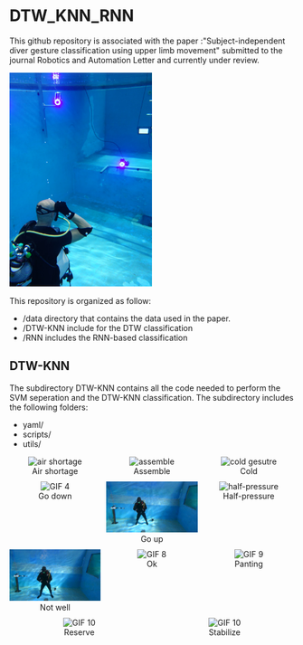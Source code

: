 # DTW_KNN_RNN

This  github repository is associated with the paper :"Subject-independent diver gesture classification using upper limb movement" submitted to the journal Robotics and Automation Letter and currently under review.

<p align="left">
  <img src="./figures/setup_mini.jpg?raw=false" alt="setup image", title="data acquisition setup", style="width:50%;"/>
</p>
This repository is organized as follow: 

+ /data directory that contains the data used in the paper. 
+ /DTW-KNN include for the DTW classification
+ /RNN includes the RNN-based classification

## DTW-KNN
The subdirectory DTW-KNN contains all the code needed to perform the SVM seperation and the DTW-KNN classification. 
The subdirectory includes the  following folders: 
- yaml/ 
- scripts/
- utils/

<div style="display: flex; flex-wrap: wrap; gap: 10px;">
    <!-- First Row: 3 GIFs -->
    <figure style="flex: 1 1 30%; margin:0; box-sizing: border-box; text-align: center;">
        <img src="./figures/airshortage.gif" alt="air shortage" style="width: 100%; height: auto;">
        <figcaption>Air shortage</figcaption>
    </figure>
    <figure style="flex: 1 1 30%;  margin:0; box-sizing: border-box; text-align: center;">
        <img src="./figures/assemble.gif" alt="assemble" style="width: 100%; height: auto;">
        <figcaption>Assemble</figcaption>
    </figure>
    <figure style="flex: 1 1 30%;  margin:0; box-sizing: border-box; text-align: center;">
        <img src="./figures/cold.gif" alt="cold gesutre" style="width: 100%; height: auto;">
        <figcaption>Cold</figcaption>
    </figure>
    <!-- Second Row: 3 GIFs -->
    <figure style="flex: 1 1 30%;  margin:0; box-sizing: border-box; text-align: center;">
        <img src="./figures/godown.gif" alt="GIF 4" style="width: 100%; height: auto;">
        <figcaption>Go down</figcaption>
    </figure>
    <figure style="flex: 1 1 30%;  margin:0; box-sizing: border-box; text-align: center;">
        <img src="./figures/goup.gif" alt="GIF 5" style="width: 100%; height: auto;">
        <figcaption>Go up</figcaption>
    </figure>
    <figure style="flex: 1 1 30%;  margin:0; box-sizing: border-box; text-align: center;">
        <img src="./figures/half-pressure.gif" alt="half-pressure" style="width: 100%; height: auto;">
        <figcaption>Half-pressure</figcaption>
    </figure>
    <!-- Third Row: 3 GIFs -->
    <figure style="flex: 1 1 30%;  margin:0; box-sizing: border-box; text-align: center;">
        <img src="./figures/notwell.gif" alt="not well" style="width: 100%; height: auto;">
        <figcaption>Not well</figcaption>
    </figure>
    <figure style="flex: 1 1 30%;  margin:0; box-sizing: border-box; text-align: center;">
        <img src="./figures/ok.gif" alt="GIF 8" style="width: 100%; height: auto;">
        <figcaption>Ok</figcaption>
    </figure>
    <figure style="flex: 1 1 30%;  margin:0; box-sizing: border-box; text-align: center;">
        <img src="./figures/panting.gif" alt="GIF 9" style="width: 100%; height: auto;">
        <figcaption>Panting</figcaption>
    </figure>
    <!-- Fourth Row: 2 GIFs -->
    <figure style="flex: 1 1 30%;  margin:0; box-sizing: border-box; text-align: center;">
        <img src="./figures/reserve.gif" alt="GIF 10" style="width: 100%; height: auto;">
        <figcaption>Reserve</figcaption>
    </figure>
    <figure style="flex: 1 1 30%;  margin:0; box-sizing: border-box; text-align: center;">
        <img src="./figures/stabilize.gif" alt="GIF 10" style="width: 100%; height: auto;">
        <figcaption>Stabilize</figcaption>
    </figure>
</div>
